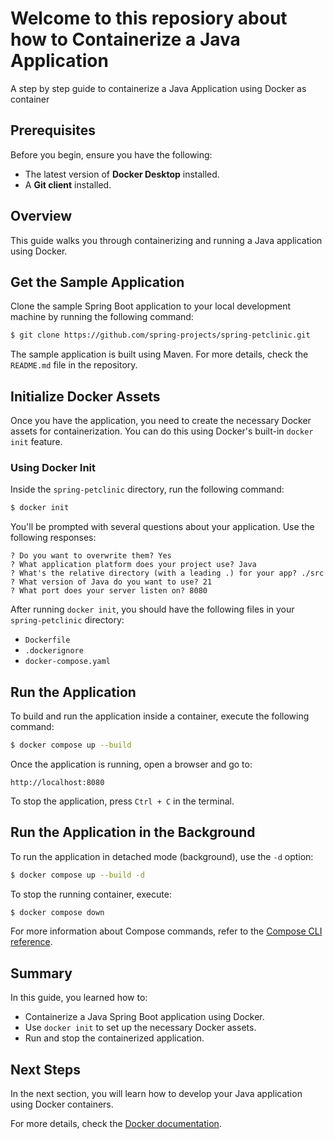 # Welcome to this reposiory about how to Containerize a Java Application
A step by step guide to containerize a Java Application using Docker as container

## Prerequisites

Before you begin, ensure you have the following:

- The latest version of **Docker Desktop** installed.
- A **Git client** installed.

## Overview

This guide walks you through containerizing and running a Java application using Docker.

## Get the Sample Application

Clone the sample Spring Boot application to your local development machine by running the following command:

```sh
$ git clone https://github.com/spring-projects/spring-petclinic.git
```

The sample application is built using Maven. For more details, check the `README.md` file in the repository.

## Initialize Docker Assets

Once you have the application, you need to create the necessary Docker assets for containerization. You can do this using Docker's built-in `docker init` feature.

### Using Docker Init

Inside the `spring-petclinic` directory, run the following command:

```sh
$ docker init
```

You'll be prompted with several questions about your application. Use the following responses:

```
? Do you want to overwrite them? Yes
? What application platform does your project use? Java
? What's the relative directory (with a leading .) for your app? ./src
? What version of Java do you want to use? 21
? What port does your server listen on? 8080
```

After running `docker init`, you should have the following files in your `spring-petclinic` directory:

- `Dockerfile`
- `.dockerignore`
- `docker-compose.yaml`

## Run the Application

To build and run the application inside a container, execute the following command:

```sh
$ docker compose up --build
```

Once the application is running, open a browser and go to:

```
http://localhost:8080
```

To stop the application, press `Ctrl + C` in the terminal.

## Run the Application in the Background

To run the application in detached mode (background), use the `-d` option:

```sh
$ docker compose up --build -d
```

To stop the running container, execute:

```sh
$ docker compose down
```

For more information about Compose commands, refer to the [Compose CLI reference](https://docs.docker.com/compose/).

## Summary

In this guide, you learned how to:

- Containerize a Java Spring Boot application using Docker.
- Use `docker init` to set up the necessary Docker assets.
- Run and stop the containerized application.

## Next Steps

In the next section, you will learn how to develop your Java application using Docker containers.

For more details, check the [Docker documentation](https://docs.docker.com/guides/java/containerize/).
